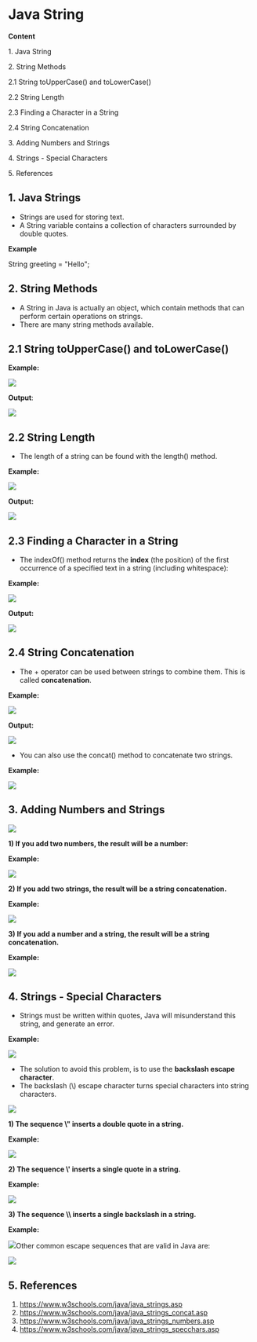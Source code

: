 # Java String

**Content**

1\. Java String

2\. String Methods

2.1 String toUpperCase() and toLowerCase()

2.2 String Length

2.3 Finding a Character in a String

2.4 String Concatenation

3\. Adding Numbers and Strings

4\. Strings - Special Characters

5\. References

## 1. Java Strings

-   Strings are used for storing text.
-   A String variable contains a collection of characters surrounded by double quotes.

**Example**

String greeting = "Hello";

## 2. String Methods

-   A String in Java is actually an object, which contain methods that can perform certain operations on strings.
-   There are many string methods available.

## 2.1 String toUpperCase() and toLowerCase()

**Example:**

**![](media/66beaa09be650ec9e396c69b8a778e5f.png)**

**Output**:

![](media/f618f5d61914491780c6cba356929c84.png)

## 2.2 String Length

-   The length of a string can be found with the length() method.

**Example:**

![](media/4df331acc4c5e20b5f52d0f6525fd726.png)

**Output:**

**![](media/6f1f03b187c40f9f1ff4ac30e8aa5bb9.png)**

## 2.3 Finding a Character in a String

-   The indexOf() method returns the **index** (the position) of the first occurrence of a specified text in a string (including whitespace):

**Example:**

![](media/d946da550de7747952ead1d447c33a27.png)

**Output:**

**![](media/1acf5bc0a8afdf53c12ff558955cb37f.png)**

## 2.4 String Concatenation

-   The + operator can be used between strings to combine them. This is called **concatenation**.

**Example:**

![](media/8e1db84b9453e0df0e721cecd101af49.png)

**Output:**

![](media/fc7122eb1cbc86ad36d6321d6f3ab93a.png)

-   You can also use the concat() method to concatenate two strings.

**Example:**

![](media/de7e21c936cbcc6f12b8beb0eca7c750.png)

## 3. Adding Numbers and Strings

![](media/8129419aaac5ac83a7568b6fde4fdd97.png)

**1) If you add two numbers, the result will be a number:**

**Example:**

![](media/b024993be537f980d1fa48a38641e68b.png)

**2) If you add two strings, the result will be a string concatenation.**

**Example:**

![](media/653183f76f912569a1c1054c98327c1e.png)

**3) If you add a number and a string, the result will be a string concatenation.**

**Example:**

![](media/c23b00d9d561ebff568d9c8e8f3d6430.png)

## 4. Strings - Special Characters

-   Strings must be written within quotes, Java will misunderstand this string, and generate an error.

**Example:**

![](media/a7d440042a3ff7a39609e7fad4e5d3e4.png)

-   The solution to avoid this problem, is to use the **backslash escape character**.
-   The backslash (\\) escape character turns special characters into string characters.

![](media/6c94ef5140572f88b8711f3813bf5b96.png)

**1) The sequence \\" inserts a double quote in a string.**

**Example:**

![](media/344b541aaa8a66fda5cc8d4735e30c30.png)

**2) The sequence \\' inserts a single quote in a string.**

**Example:**

![](media/d181801ef4e33bfd137e7e59c4c3ea45.png)

**3) The sequence \\\\ inserts a single backslash in a string.**

**Example:**

![](media/8c99366877205ce0fa2f7b2e0eae3724.png)Other common escape sequences that are valid in Java are:

![](media/00afb09659129c2aa2d3b6ddcbc18ad3.png)

## 5. References

1.  https://www.w3schools.com/java/java_strings.asp
2.  https://www.w3schools.com/java/java_strings_concat.asp
3.  https://www.w3schools.com/java/java_strings_numbers.asp
4.  https://www.w3schools.com/java/java_strings_specchars.asp

